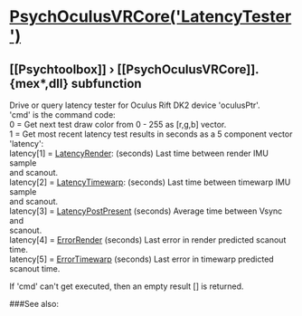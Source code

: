 # [PsychOculusVRCore('LatencyTester')](PsychOculusVRCore-LatencyTester) 
## [[Psychtoolbox]] &#8250; [[PsychOculusVRCore]].{mex*,dll} subfunction


Drive or query latency tester for Oculus Rift DK2 device 'oculusPtr'.  
'cmd' is the command code:  
0 = Get next test draw color from 0 - 255 as [r,g,b] vector.  
1 = Get most recent latency test results in seconds as a 5 component vector  
'latency':  
latency[1] = [LatencyRender](LatencyRender):     (seconds) Last time between render IMU sample  
and scanout.  
latency[2] = [LatencyTimewarp](LatencyTimewarp):   (seconds) Last time between timewarp IMU sample  
and scanout.  
latency[3] = [LatencyPostPresent](LatencyPostPresent) (seconds) Average time between Vsync and  
scanout.  
latency[4] = [ErrorRender](ErrorRender)        (seconds) Last error in render predicted scanout  
time.  
latency[5] = [ErrorTimewarp](ErrorTimewarp)      (seconds) Last error in timewarp predicted  
scanout time.  
  
If 'cmd' can't get executed, then an empty result [] is returned.  
  
  


###See also:

